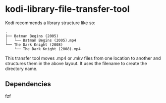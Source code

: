 # kodi-library-file-transfer-tool

Kodi recommends a library structure like so:
```
.
├── Batman Begins (2005)
│   └── Batman Begins (2005).mp4
└── The Dark Knight (2008)
    └── The Dark Knight (2008).mp4
```

This transfer tool moves .mp4 or .mkv files from one location to another and structures them in the above layout. It uses the filename to create the directory name.

## Dependencies
fzf